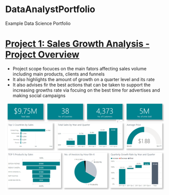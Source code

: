# DataAnalystPortfolio
Example Data Science Portfolio 

# [Project 1: Sales Growth Analysis - Project Overview](https://github.com/eslamhelmi/SalesGrowthAnalysis)
* Project scope focuces on the main fators affecting sales volume including main products, clients and funnels 
* It also highlights the amount of growth on a quarter level and its rate 
* It also advises fir the best actions that can be taken to support the increasing growths rate via focuing on the best time for advertises and making social campaigns 

![](https://github.com/eslamhelmi/SalesGrowthAnalysis/blob/main/Project%201.PNG)
